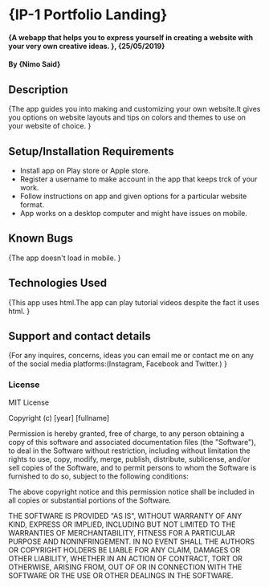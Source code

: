 # {IP-1 Portfolio Landing}
#### {A webapp that helps you to express yourself in creating a website with your very own creative ideas. }, {25/05/2019}
#### By **{Nimo Said}**
## Description
{The app guides you into making and customizing your own website.It gives you options on website layouts and tips on colors and themes to use on your website of choice. }
## Setup/Installation Requirements
* Install app on Play store or Apple store.
* Register a username to make account in the app that keeps trck of your work.
* Follow instructions on app and given options for a particular website format.
* App works on a desktop computer and might have issues on mobile.
## Known Bugs
{The app doesn't load in mobile. }
## Technologies Used
{This app uses html.The app can play tutorial videos despite the fact it uses html. }
## Support and contact details
{For any inquires, concerns, ideas you can email me or contact me on any of the social media platforms:(Instagram, Facebook and Twitter.)  }
### License
MIT License

Copyright (c) [year] [fullname]

Permission is hereby granted, free of charge, to any person obtaining a copy
of this software and associated documentation files (the "Software"), to deal
in the Software without restriction, including without limitation the rights
to use, copy, modify, merge, publish, distribute, sublicense, and/or sell
copies of the Software, and to permit persons to whom the Software is
furnished to do so, subject to the following conditions:

The above copyright notice and this permission notice shall be included in all
copies or substantial portions of the Software.

THE SOFTWARE IS PROVIDED "AS IS", WITHOUT WARRANTY OF ANY KIND, EXPRESS OR
IMPLIED, INCLUDING BUT NOT LIMITED TO THE WARRANTIES OF MERCHANTABILITY,
FITNESS FOR A PARTICULAR PURPOSE AND NONINFRINGEMENT. IN NO EVENT SHALL THE
AUTHORS OR COPYRIGHT HOLDERS BE LIABLE FOR ANY CLAIM, DAMAGES OR OTHER
LIABILITY, WHETHER IN AN ACTION OF CONTRACT, TORT OR OTHERWISE, ARISING FROM,
OUT OF OR IN CONNECTION WITH THE SOFTWARE OR THE USE OR OTHER DEALINGS IN THE
SOFTWARE.
